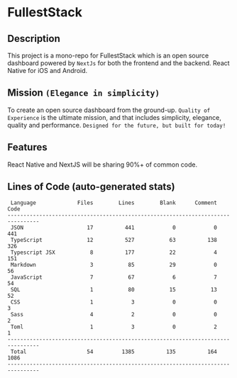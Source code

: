 # FullestStack

## Description

This project is a mono-repo for FullestStack which is an open source dashboard powered by `NextJs` for both the frontend and the backend. React Native for iOS and Android.

## Mission `(Elegance in simplicity)`

To create an open source dashboard from the ground-up. `Quality of Experience` is the ultimate mission, and that includes simplicity, elegance, quality and performance. `Designed for the future, but built for today!`<br/>

## Features

React Native and NextJS will be sharing 90%+ of common code.

## Lines of Code (auto-generated stats)

```txt<br>--------------------------------------------------------------------------------
 Language             Files        Lines        Blank      Comment         Code
--------------------------------------------------------------------------------
 JSON                    17          441            0            0          441
 TypeScript              12          527           63          138          326
 Typescript JSX           8          177           22            4          151
 Markdown                 3           85           29            0           56
 JavaScript               7           67            6            7           54
 SQL                      1           80           15           13           52
 CSS                      1            3            0            0            3
 Sass                     4            2            0            0            2
 Toml                     1            3            0            2            1
--------------------------------------------------------------------------------
 Total                   54         1385          135          164         1086
--------------------------------------------------------------------------------
```
